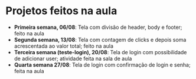 # Projetos feitos na aula

- **Primeira semana, 06/08**: Tela com divisão de header, body e footer; feito na aula
- **Segunda semana, 13/08**: Tela com contagem de clicks e depois soma acrescentada ao valor total; feito na aula
- **Terceira semana (teste-login), 20/08**: Tela de login com possibilidade de adicionar user; atividade feita na sala de aula
- **Quarta semana 27/08**: Tela de login com confirmação de login e senha; feita na aula



